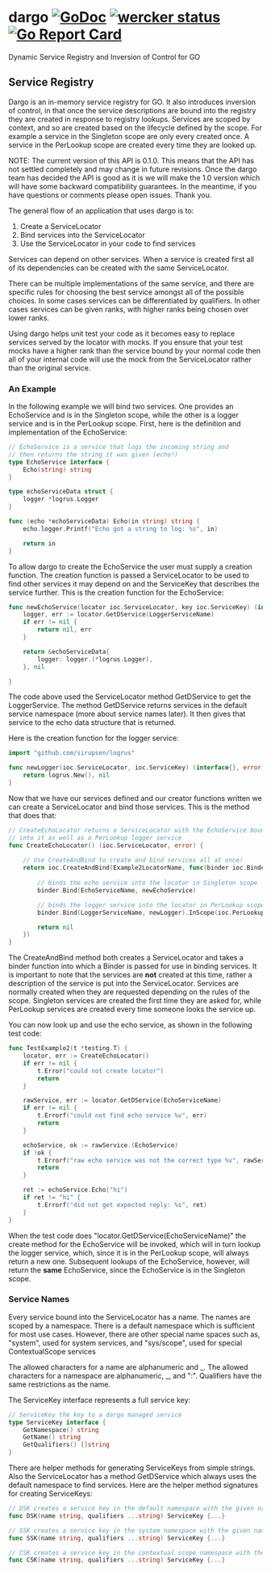 [//]: # " DO NOT ALTER OR REMOVE COPYRIGHT NOTICES OR THIS HEADER. "
[//]: # "  "
[//]: # " Copyright (c) 2018 Oracle and/or its affiliates. All rights reserved. "
[//]: # "  "
[//]: # " The contents of this file are subject to the terms of either the GNU "
[//]: # " General Public License Version 2 only (''GPL'') or the Common Development "
[//]: # " and Distribution License(''CDDL'') (collectively, the ''License'').  You "
[//]: # " may not use this file except in compliance with the License.  You can "
[//]: # " obtain a copy of the License at "
[//]: # " https://oss.oracle.com/licenses/CDDL+GPL-1.1 "
[//]: # " or LICENSE.txt.  See the License for the specific "
[//]: # " language governing permissions and limitations under the License. "
[//]: # "  "
[//]: # " When distributing the software, include this License Header Notice in each "
[//]: # " file and include the License file at LICENSE.txt. "
[//]: # "  "
[//]: # " GPL Classpath Exception: "
[//]: # " Oracle designates this particular file as subject to the ''Classpath'' "
[//]: # " exception as provided by Oracle in the GPL Version 2 section of the License "
[//]: # " file that accompanied this code. "
[//]: # "  "
[//]: # " Modifications: "
[//]: # " If applicable, add the following below the License Header, with the fields "
[//]: # " enclosed by brackets [] replaced by your own identifying information: "
[//]: # " ''Portions Copyright [year] [name of copyright owner]'' "
[//]: # "  "
[//]: # " Contributor(s): "
[//]: # " If you wish your version of this file to be governed by only the CDDL or "
[//]: # " only the GPL Version 2, indicate your decision by adding ''[Contributor] "
[//]: # " elects to include this software in this distribution under the [CDDL or GPL "
[//]: # " Version 2] license.''  If you don't indicate a single choice of license, a "
[//]: # " recipient has the option to distribute your version of this file under "
[//]: # " either the CDDL, the GPL Version 2 or to extend the choice of license to "
[//]: # " its licensees as provided above.  However, if you add GPL Version 2 code "
[//]: # " and therefore, elected the GPL Version 2 license, then the option applies "
[//]: # " only if the new code is made subject to such option by the copyright "
[//]: # " holder. "

# dargo [![GoDoc](https://godoc.org/github.com/jwells131313/dargo/ioc?status.svg)](https://godoc.org/github.com/jwells131313/dargo/ioc) [![wercker status](https://app.wercker.com/status/24379824ff4ec7e885f37323e261a36b/s/master "wercker status")](https://app.wercker.com/project/byKey/24379824ff4ec7e885f37323e261a36b) [![Go Report Card](https://goreportcard.com/badge/github.com/jwells131313/dargo)](https://goreportcard.com/report/github.com/jwells131313/dargo)

Dynamic Service Registry and Inversion of Control for GO

## Service Registry

Dargo is an in-memory service registry for GO.  It also introduces inversion of control, in that once the
service descriptions are bound into the registry they are created in response to registry lookups.  Services
are scoped by context, and so are created based on the lifecycle defined by the scope.  For
example a service in the Singleton scope are only every created once.  A service in the PerLookup
scope are created every time they are looked up.

NOTE:  The current version of this API is 0.1.0.  This means that the API has
not settled completely and may change in future revisions.  Once the dargo
team has decided the API is good as it is we will make the 1.0 version which
will have some backward compatibility guarantees.  In the meantime, if you
have questions or comments please open issues.  Thank you.

The general flow of an application that uses dargo is to:

1.  Create a ServiceLocator
2.  Bind services into the ServiceLocator
3.  Use the ServiceLocator in your code to find services

Services can depend on other services.  When a service is created first all of its dependencies can be created with
the same ServiceLocator.

There can be multiple implementations of the same service, and there are specific rules
for choosing the best service amongst all of the possible choices.  In some cases services can be differentiated
by qualifiers.  In other cases services can be given ranks, with higher ranks being chosen over lower ranks.

Using dargo helps unit test your code as it becomes easy to replace services served by the locator with mocks.
If you ensure that your test mocks have a higher rank than the service bound by your normal code then
all of your internal code will use the mock from the ServiceLocator rather than the original service.

### An Example

In the following example we will bind two services.  One provides an EchoService and is in the Singleton
scope, while the other is a logger service and is in the PerLookup scope.  First, here is the definition
and implementation of the EchoService:

```go
// EchoService is a service that logs the incoming string and
// then returns the string it was given (echo!)
type EchoService interface {
	Echo(string) string
}

type echoServiceData struct {
	logger *logrus.Logger
}

func (echo *echoServiceData) Echo(in string) string {
	echo.logger.Printf("Echo got a string to log: %s", in)

	return in
}
```

To allow dargo to create the EchoService the user must supply a creation function.  The creation
function is passed a ServiceLocator to be used to find other services it may depend on and the
ServiceKey that describes the service further.  This is the creation function for the EchoService:

```go
func newEchoService(locator ioc.ServiceLocator, key ioc.ServiceKey) (interface{}, error) {
	logger, err := locator.GetDService(LoggerServiceName)
	if err != nil {
		return nil, err
	}

	return &echoServiceData{
		logger: logger.(*logrus.Logger),
	}, nil

}
```

The code above used the ServiceLocator method GetDService to get the LoggerService.  The
method GetDService returns services in the default service namespace (more about service names later).
It then gives that service to the echo data structure that is returned.

Here is the creation function for the logger service:

```go
import "github.com/sirupsen/logrus"

func newLogger(ioc.ServiceLocator, ioc.ServiceKey) (interface{}, error) {
	return logrus.New(), nil
}
```

Now that we have our services defined and our creator functions written we can create a
ServiceLocator and bind those services.  This is the method that does that:

```go
// CreateEchoLocator returns a ServiceLocator with the EchoService bound
// into it as well as a PerLookup logger service
func CreateEchoLocator() (ioc.ServiceLocator, error) {
	
	// Use CreateAndBind to create and bind services all at once!
	return ioc.CreateAndBind(Example2LocatorName, func(binder ioc.Binder) error {
		
		// binds the echo service into the locator in Singleton scope
		binder.Bind(EchoServiceName, newEchoService)

		// binds the logger service into the locator in PerLookup scope
		binder.Bind(LoggerServiceName, newLogger).InScope(ioc.PerLookup)

		return nil
	})
}
```

The CreateAndBind method both creates a ServiceLocator and takes a binder function into which a
Binder is passed for use in binding services.  It is important to note that the services are **not**
created at this time, rather a description of the service is put into the ServiceLocator.  Services
are normally created when they are requested depending on the rules of the scope.  Singleton services
are created the first time they are asked for, while PerLookup services are created every time someone
looks the service up.

You can now look up and use the echo service, as shown in the following test code:

```go
func TestExample2(t *testing.T) {
	locator, err := CreateEchoLocator()
	if err != nil {
		t.Error("could not create locator")
		return
	}

	rawService, err := locator.GetDService(EchoServiceName)
	if err != nil {
		t.Errorf("could not find echo service %v", err)
		return
	}

	echoService, ok := rawService.(EchoService)
	if !ok {
		t.Errorf("raw echo service was not the correct type %v", rawService)
		return
	}

	ret := echoService.Echo("hi")
	if ret != "hi" {
		t.Errorf("did not get expected reply: %s", ret)
	}
}
``` 

When the test code does "locator.GetDService(EchoServiceName)" the create method for the EchoService will be
invoked, which will in turn lookup the logger service, which, since it is in the PerLookup scope, will always
return a new one.  Subsequent lookups of the EchoService, however, will return the **same** EchoService, since
the EchoService is in the Singleton scope.

### Service Names

Every service bound into the ServiceLocator has a name.  The names are scoped by a namespace.  There is
a default namespace which is sufficient for most use cases.  However, there are
other special name spaces such as, "system", used for system services, and "sys/scope", used for special
ContextualScope services

The allowed characters for a name are alphanumeric and _.  The allowed characters for a namespace
are alphanumeric, _, and ":".  Qualifiers have the same restrictions as the name.

The ServiceKey interface represents a full service key:

```go
// ServiceKey the key to a dargo managed service
type ServiceKey interface {
	GetNamespace() string
	GetName() string
	GetQualifiers() []string
}
```

There are helper methods for generating ServiceKeys from simple strings.  Also the ServiceLocator
has a method GetDService which always uses the default namespace to find services.  Here
are the helper method signatures for creating ServiceKeys:

```go
// DSK creates a service key in the default namespace with the given name
func DSK(name string, qualifiers ...string) ServiceKey {...}

// SSK creates a service key in the system namespace with the given name
func SSK(name string, qualifiers ...string) ServiceKey {...}

// CSK creates a service key in the contextual scope namespace with the given name
func CSK(name string, qualifiers ...string) ServiceKey {...}
```

